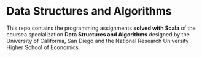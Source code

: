 # Data Structures and Algorithms

This repo contains the programming assignments **solved with Scala** of the coursea specialization **Data Structures and Algorithms** designed by the University of California, San Diego and the National Research University Higher School of Economics. 



